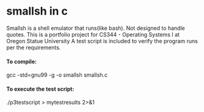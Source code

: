 # smallsh in c
Smallsh is a shell emulator that runs(like bash). Not designed to handle quotes. 
This is a portfolio project for CS344 - Operating Systems I at Oregon Statue University
A test script is included to verify the program runs per the requirements.

#### To compile:
gcc -std=gnu99 -g -o smallsh smallsh.c

#### To execute the test script:
./p3testscript > mytestresults 2>&1